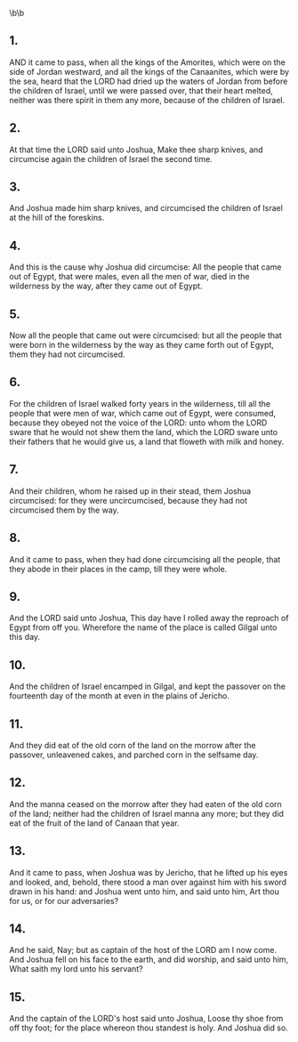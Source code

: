 \b\b
## 1.
AND it came to pass, when all the kings of the Amorites, which were on the side of Jordan westward, and all the kings of the Canaanites, which were by the sea, heard that the LORD had dried up the waters of Jordan from before the children of Israel, until we were passed over, that their heart melted, neither was there spirit in them any more, because of the children of Israel.
## 2.
At that time the LORD said unto Joshua, Make thee sharp knives, and circumcise again the children of Israel the second time.
## 3.
And Joshua made him sharp knives, and circumcised the children of Israel at the hill of the foreskins.
## 4.
And this is the cause why Joshua did circumcise: All the people that came out of Egypt, that were males, even all the men of war, died in the wilderness by the way, after they came out of Egypt.
## 5.
Now all the people that came out were circumcised: but all the people that were born in the wilderness by the way as they came forth out of Egypt, them they had not circumcised.
## 6.
For the children of Israel walked forty years in the wilderness, till all the people that were men of war, which came out of Egypt, were consumed, because they obeyed not the voice of the LORD: unto whom the LORD sware that he would not shew them the land, which the LORD sware unto their fathers that he would give us, a land that floweth with milk and honey.
## 7.
And their children, whom he raised up in their stead, them Joshua circumcised: for they were uncircumcised, because they had not circumcised them by the way.
## 8.
And it came to pass, when they had done circumcising all the people, that they abode in their places in the camp, till they were whole.
## 9.
And the LORD said unto Joshua, This day have I rolled away the reproach of Egypt from off you.  Wherefore the name of the place is called Gilgal unto this day.
## 10.
And the children of Israel encamped in Gilgal, and kept the passover on the fourteenth day of the month at even in the plains of Jericho.
## 11.
And they did eat of the old corn of the land on the morrow after the passover, unleavened cakes, and parched corn in the selfsame day.
## 12.
And the manna ceased on the morrow after they had eaten of the old corn of the land; neither had the children of Israel manna any more; but they did eat of the fruit of the land of Canaan that year.
## 13.
And it came to pass, when Joshua was by Jericho, that he lifted up his eyes and looked, and, behold, there stood a man over against him with his sword drawn in his hand: and Joshua went unto him, and said unto him, Art thou for us, or for our adversaries?
## 14.
And he said, Nay; but as captain of the host of the LORD am I now come.  And Joshua fell on his face to the earth, and did worship, and said unto him, What saith my lord unto his servant?
## 15.
And the captain of the LORD's host said unto Joshua, Loose thy shoe from off thy foot; for the place whereon thou standest is holy.  And Joshua did so.
